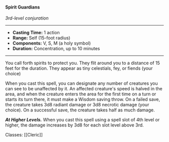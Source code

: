 #### Spirit Guardians
*3rd-level conjuration*
___
- **Casting Time:** 1 action
- **Range:** Self (15-foot radius)
- **Components:** V, S, M (a holy symbol)
- **Duration:** Concentration, up to 10 minutes
---
You call forth spirits to protect you. They flit around you to a distance of 15 feet for the duration. They appear as tiny celestials, fey, or fiends (your choice)

When you cast this spell, you can designate any number of creatures you can see to be unaffected by it. An affected creature's speed is halved in the area, and when the creature enters the area for the first time on a turn or starts its turn there, it must make a Wisdom saving throw. On a failed save, the creature takes 3d8 radiant damage or 3d8 necrotic damage (your choice). On a successful save, the creature takes half as much damage.

***At Higher Levels.*** When you cast this spell using a spell slot of 4th level or higher, the damage increases by 3d8 for each slot level above 3rd.

Classes: [[Cleric]]